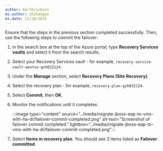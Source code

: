```yaml
---
author: KarlErickson
ms.author: zhihaoguo
ms.date: 11/28/2024
---
```


Ensure that the steps in the previous section completed successfully. Then, use the following steps to commit the failover:

1. In the search box at the top of the Azure portal, type **Recovery Services vaults** and select it from the search results.
1. Select your Recovery Services vault - for example, `recovery-service-vault-westus-gzh032124`.
1. Under the **Manage** section, select **Recovery Plans (Site Recovery)**.
1. Select the recovery plan - for example, `recovery-plan-gzh032124`.
1. Select **Commit**, then **OK**.
1. Monitor the notifications until it completes.

   :::image type="content" source="../media/migrate-jboss-eap-to-vms-with-ha-dr/failover-commit-completed.png" alt-text="Screenshot of failover commit completed." lightbox="../media/migrate-jboss-eap-to-vms-with-ha-dr/failover-commit-completed.png":::

1. Select **Items in recovery plan**. You should see 3 items listed as **Failover committed**.
